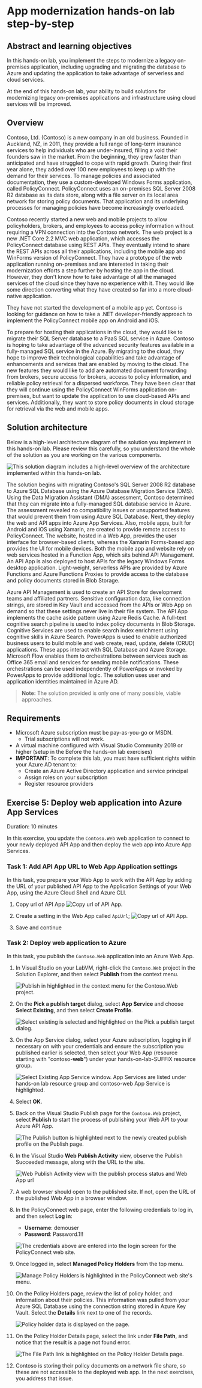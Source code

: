 # App modernization hands-on lab step-by-step

## Abstract and learning objectives

In this hands-on lab, you implement the steps to modernize a legacy on-premises application, including upgrading and migrating the database to Azure and updating the application to take advantage of serverless and cloud services.

At the end of this hands-on lab, your ability to build solutions for modernizing legacy on-premises applications and infrastructure using cloud services will be improved.

## Overview

Contoso, Ltd. (Contoso) is a new company in an old business. Founded in Auckland, NZ, in 2011, they provide a full range of long-term insurance services to help individuals who are under-insured, filling a void their founders saw in the market. From the beginning, they grew faster than anticipated and have struggled to cope with rapid growth. During their first year alone, they added over 100 new employees to keep up with the demand for their services. To manage policies and associated documentation, they use a custom-developed Windows Forms application, called PolicyConnect. PolicyConnect uses an on-premises SQL Server 2008 R2 database as its data store, along with a file server on its local area network for storing policy documents. That application and its underlying processes for managing policies have become increasingly overloaded.

Contoso recently started a new web and mobile projects to allow policyholders, brokers, and employees to access policy information without requiring a VPN connection into the Contoso network. The web project is a new .NET Core 2.2 MVC web application, which accesses the PolicyConnect database using REST APIs. They eventually intend to share the REST APIs across all their applications, including the mobile app and WinForms version of PolicyConnect. They have a prototype of the web application running on-premises and are interested in taking their modernization efforts a step further by hosting the app in the cloud. However, they don't know how to take advantage of all the managed services of the cloud since they have no experience with it. They would like some direction converting what they have created so far into a more cloud-native application.

They have not started the development of a mobile app yet. Contoso is looking for guidance on how to take a .NET developer-friendly approach to implement the PolicyConnect mobile app on Android and iOS.

To prepare for hosting their applications in the cloud, they would like to migrate their SQL Server database to a PaaS SQL service in Azure. Contoso is hoping to take advantage of the advanced security features available in a fully-managed SQL service in the Azure. By migrating to the cloud, they hope to improve their technological capabilities and take advantage of enhancements and services that are enabled by moving to the cloud. The new features they would like to add are automated document forwarding from brokers, secure access for brokers, access to policy information, and reliable policy retrieval for a dispersed workforce. They have been clear that they will continue using the PolicyConnect WinForms application on-premises, but want to update the application to use cloud-based APIs and services. Additionally, they want to store policy documents in cloud storage for retrieval via the web and mobile apps.

## Solution architecture

Below is a high-level architecture diagram of the solution you implement in this hands-on lab. Please review this carefully, so you understand the whole of the solution as you are working on the various components.

![This solution diagram includes a high-level overview of the architecture implemented within this hands-on lab.](./media/preferred-solution-architecture.png "Preferred Solution diagram")

The solution begins with migrating Contoso's SQL Server 2008 R2 database to Azure SQL Database using the Azure Database Migration Service (DMS). Using the Data Migration Assistant (DMA) assessment, Contoso determined that they can migrate into a fully-managed SQL database service in Azure. The assessment revealed no compatibility issues or unsupported features that would prevent them from using Azure SQL Database. Next, they deploy the web and API apps into Azure App Services. Also, mobile apps, built for Android and iOS using Xamarin, are created to provide remote access to PolicyConnect. The website, hosted in a Web App, provides the user interface for browser-based clients, whereas the Xamarin Forms-based app provides the UI for mobile devices. Both the mobile app and website rely on web services hosted in a Function App, which sits behind API Management. An API App is also deployed to host APIs for the legacy Windows Forms desktop application. Light-weight, serverless APIs are provided by Azure Functions and Azure Functions Proxies to provide access to the database and policy documents stored in Blob Storage.

Azure API Management is used to create an API Store for development teams and affiliated partners. Sensitive configuration data, like connection strings, are stored in Key Vault and accessed from the APIs or Web App on demand so that these settings never live in their file system. The API App implements the cache aside pattern using Azure Redis Cache. A full-text cognitive search pipeline is used to index policy documents in Blob Storage. Cognitive Services are used to enable search index enrichment using cognitive skills in Azure Search. PowerApps is used to enable authorized business users to build mobile and web create, read, update, delete (CRUD) applications. These apps interact with SQL Database and Azure Storage. Microsoft Flow enables them to orchestrations between services such as Office 365 email and services for sending mobile notifications. These orchestrations can be used independently of PowerApps or invoked by PowerApps to provide additional logic. The solution uses user and application identities maintained in Azure AD.

> **Note:** The solution provided is only one of many possible, viable approaches.

## Requirements

- Microsoft Azure subscription must be pay-as-you-go or MSDN.
  - Trial subscriptions will not work.
- A virtual machine configured with Visual Studio Community 2019 or higher (setup in the Before the hands-on lab exercises)
- **IMPORTANT**: To complete this lab, you must have sufficient rights within your Azure AD tenant to:
  - Create an Azure Active Directory application and service principal
  - Assign roles on your subscription
  - Register resource providers

## Exercise 5: Deploy web application into Azure App Services

Duration: 10 minutes

In this exercise, you update the `Contoso.Web` web application to connect to your newly deployed API App and then deploy the web app into Azure App Services.

### Task 1: Add API App URL to Web App Application settings

In this task, you prepare your Web App to work with the API App by adding the URL of your published API App to the Application Settings of your Web App, using the Azure Cloud Shell and Azure CLI.

1. Copy url of API App
    ![Copy url of API App.](media/api-app-url.png "Copy")

2. Create a setting in the Web App called `ApiUrl`;
    ![Copy url of API App.](media/web-app-save-setting.png "Copy")

3. Save and continue

### Task 2: Deploy web application to Azure

In this task, you publish the `Contoso.Web` application into an Azure Web App.

1. In Visual Studio on your LabVM, right-click the `Contoso.Web` project in the Solution Explorer, and then select **Publish** from the context menu.

    ![Publish in highlighted in the context menu for the Contoso.Web project.](media/vs-web-publish.png "Publish")

2. On the **Pick a publish target** dialog, select **App Service** and choose **Select Existing**, and then select **Create Profile**.

    ![Select existing is selected and highlighted on the Pick a publish target dialog.](media/visual-studio-publish-app-service.png "Publish")

3. On the App Service dialog, select your Azure subscription, logging in if necessary on with your credentials and ensure the subscription you published earlier is selected, then select your Web App (resource starting with "contoso-**web**") under your hands-on-lab-SUFFIX resource group.

    ![Select Existing App Service window. App Services are listed under hands-on lab resource group and contoso-web App Service is highlighted.](media/vs-web-publish-app-service.png "Select App Service")

4. Select **OK**.

5. Back on the Visual Studio Publish page for the `Contoso.Web` project, select **Publish** to start the process of publishing your Web API to your Azure API App.

    ![The Publish button is highlighted next to the newly created publish profile on the Publish page.](media/visual-studio-publish-web.png "Publish")

6. In the Visual Studio **Web Publish Activity** view, observe the Publish Succeeded message, along with the URL to the site.

    ![Web Publish Activity view with the publish process status and Web App url](media/vs-web-publish-succeeded.png "Web Publish Activity")

7. A web browser should open to the published site. If not, open the URL of the published Web App in a browser window.

8. In the PolicyConnect web page, enter the following credentials to log in, and then select **Log in**:

    - **Username**: demouser
    - **Password**: Password.1!!

    ![The credentials above are entered into the login screen for the PolicyConnect web site.](media/web-app-login.png "PolicyConnect")

9. Once logged in, select **Managed Policy Holders** from the top menu.

    ![Manage Policy Holders is highlighted in the PolicyConnect web site's menu.](media/web-app-managed-policy-holders.png "PolicyConnect")

10. On the Policy Holders page, review the list of policy holder, and information about their policies. This information was pulled from your Azure SQL Database using the connection string stored in Azure Key Vault. Select the **Details** link next to one of the records.

    ![Policy holder data is displayed on the page.](media/web-app-policy-holders-data.png "PolicyConnect")

11. On the Policy Holder Details page, select the link under **File Path**, and notice that the result is a page not found error.

    ![The File Path link is highlighted on the Policy Holder Details page.](media/web-app-policy-holder-details.png "PolicyConnect")

12. Contoso is storing their policy documents on a network file share, so these are not accessible to the deployed web app. In the next exercises, you address that issue.